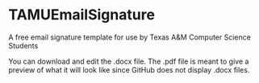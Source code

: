 # TAMUEmailSignature
A free email signature template for use by Texas A&amp;M Computer Science Students

You can download and edit the .docx file.
The .pdf file is meant to give a preview of what it will look like since GitHub does not display .docx files.
